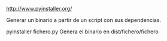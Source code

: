 http://www.pyinstaller.org/

Generar un binario a partir de un script con sus dependencias.

pyinstaller fichero.py
Genera el binario en dist/fichero/fichero
